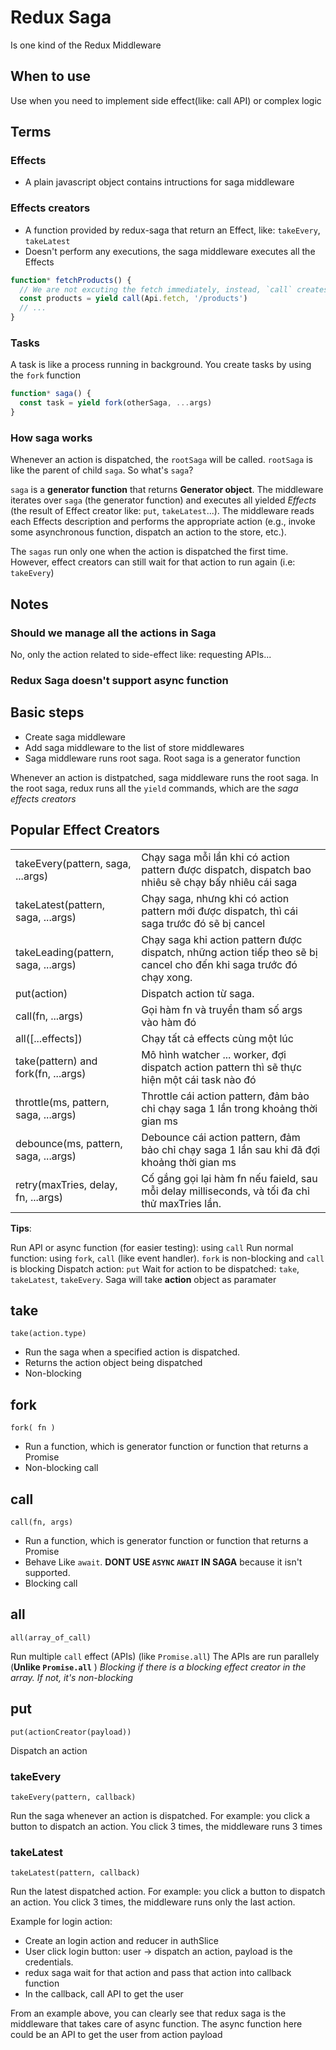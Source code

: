 # Redux Saga

Is one kind of the Redux Middleware 

## When to use

Use when you need to implement side effect(like: call API) or complex logic

## Terms

### Effects

- A plain javascript object contains intructions for saga middleware

### Effects creators

- A function provided by redux-saga that return an Effect, like: `takeEvery`, `takeLatest`
- Doesn't perform any executions, the saga middleware executes all the Effects

```js
function* fetchProducts() {
  // We are not excuting the fetch immediately, instead, `call` creates a description of the effect.
  const products = yield call(Api.fetch, '/products')
  // ...
}
```


### Tasks

A task is like a process running in background. You create tasks by using the `fork` function

```js
function* saga() {
  const task = yield fork(otherSaga, ...args)
}
```

### How saga works

Whenever an action is dispatched, the `rootSaga` will be called. `rootSaga` is like the parent of child `saga`. So what's `saga`?

`saga` is a **generator function** that returns **Generator object**. The middleware iterates over `saga` (the generator function) and executes all yielded *Effects* (the result of Effect creator like: `put`, `takeLatest`...). The middleware reads each Effects description and performs the appropriate action (e.g., invoke some asynchronous function, dispatch an action to the store, etc.).

The `sagas` run only one when the action is dispatched the first time. However, effect creators can still wait for that action to run again (i.e: `takeEvery`)

## Notes

### Should we manage all the actions in Saga

No, only the action related to side-effect like: requesting APIs...

### Redux Saga doesn't support async function

## Basic steps

- Create saga middleware
- Add saga middleware to the list of store middlewares
- Saga middleware runs root saga. Root saga is a generator function

Whenever an action is distpatched, saga middleware runs the root saga. In the root saga, redux runs all the `yield` commands, which are the
*saga effects creators*

## Popular Effect Creators

<table>

  <tr>
    <td>takeEvery(pattern, saga, ...args)</td>
    <td>Chạy saga mỗi lần khi có action pattern được dispatch, dispatch bao nhiêu sẽ chạy bấy nhiêu cái saga</td>
  </tr>
  <tr>
    <td>takeLatest(pattern, saga, ...args)</td>
    <td>Chạy saga, nhưng khi có action pattern mới được dispatch, thì cái saga trước đó sẽ bị cancel</td>
  </tr>
  <tr>
    <td>takeLeading(pattern, saga, ...args)</td>
    <td>Chạy saga khi action pattern được dispatch, những action tiếp theo sẽ bị cancel cho đến khi saga trước đó chạy xong.</td>
  </tr>
  <tr>
    <td>put(action)</td>
    <td>Dispatch action từ saga.</td>
  </tr>
  <tr>
    <td>call(fn, ...args)</td>
    <td>Gọi hàm fn và truyền tham số args vào hàm đó</td>
  </tr>
  <tr>
    <td>all([...effects])</td>
    <td>Chạy tất cả effects cùng một lúc</td>
  </tr>
  <tr>
    <td>take(pattern) and fork(fn, ...args)</td>
    <td>Mô hình watcher ... worker, đợi dispatch action pattern thì sẽ thực hiện một cái task nào đó</td>
  </tr>
  <tr>
    <td>throttle(ms, pattern, saga, ...args)</td>
    <td>Throttle cái action pattern, đảm bảo chỉ chạy saga 1 lần trong khoảng thời gian ms</td>
  </tr>
  <tr>
    <td>debounce(ms, pattern, saga, ...args)</td>
    <td>Debounce cái action pattern, đảm bảo chỉ chạy saga 1 lần sau khi đã đợi khoảng thời gian ms</td>
  </tr>
  <tr>
    <td>retry(maxTries, delay, fn, ...args)</td>
    <td>Cố gắng gọi lại hàm fn nếu faield, sau mỗi delay milliseconds, và tối đa chỉ thử maxTries lần.</td>
  </tr>

</table>

**Tips**:

Run API or async function (for easier testing): using `call`
Run normal function: using `fork`, `call` (like event handler). `fork` is non-blocking and `call` is blocking
Dispatch action: `put`
Wait for action to be dispatched: `take`, `takeLatest`, `takeEvery`. Saga will take **action** object as paramater

## take

`take(action.type)`

- Run the saga when a specified action is dispatched.
- Returns the action object being dispatched
- Non-blocking

## fork

`fork( fn )`

- Run a function, which is generator function or function that returns a Promise
- Non-blocking call

## call

`call(fn, args)`

- Run a function, which is generator function or function that returns a Promise
- Behave Like `await`. **DONT USE `ASYNC` `AWAIT` IN SAGA** because it isn't supported.
- Blocking call

## all

`all(array_of_call)`

Run multiple `call` effect (APIs) (like `Promise.all`)
The APIs are run parallely (**Unlike `Promise.all`** )
*Blocking if there is a blocking effect creator in the array. If not, it's non-blocking*

## put

`put(actionCreator(payload))`

Dispatch an action

### takeEvery

`takeEvery(pattern, callback)`

Run the saga whenever an action is dispatched. For example: you click a button to dispatch an action. You click 3 times, the middleware runs 3 times

### takeLatest

`takeLatest(pattern, callback)`

Run the latest dispatched action. For example: you click a button to dispatch an action. You click 3 times, the middleware runs only the last action.

Example for login action:

- Create an login action and reducer in authSlice
- User click login button: user -> dispatch an action, payload is the credentials.
- redux saga wait for that action and pass that action into callback function
- In the callback, call API to get the user 

From an example above, you can clearly see that redux saga is the middleware that takes care of async function. The async function here could be an API to get the user from action payload